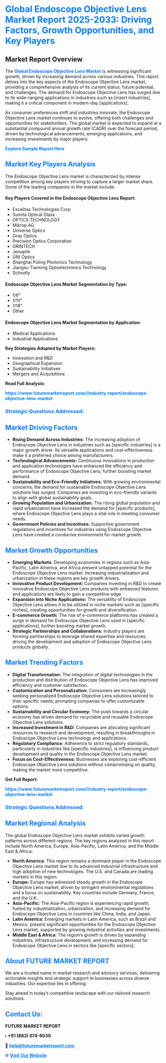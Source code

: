 <h1 style="color: #007BFF;">Global Endoscope Objective Lens Market Report 2025-2033: Driving Factors, Growth Opportunities, and Key Players</h1>

<section id="overview">
<h2>Market Report Overview</h2>
<p>The <a href="https://www.futuremarketreport.com//industry-report/endoscope-objective-lens-market" style="color: #007BFF; text-decoration: none;"><strong>Global Endoscope Objective Lens Market</strong></a> is witnessing significant growth, driven by increasing demand across various industries. This report delves into the key aspects of the Endoscope Objective Lens market, providing a comprehensive analysis of its current status, future potential, and challenges. The demand for Endoscope Objective Lens has surged due to its wide-ranging applications in industries such as [insert industries], making it a critical component in modern-day [applications].</p>
<p>As consumer preferences shift and industries innovate, the Endoscope Objective Lens market continues to evolve, offering both challenges and opportunities for stakeholders. The global market is expected to expand at a substantial compound annual growth rate (CAGR) over the forecast period, driven by technological advancements, emerging applications, and increasing investments by major players.</p>
</section>

<section id="overview">
<p><a href="https://www.futuremarketreport.com//request-sample/reportId=55303" style="color: #007BFF; text-decoration: none;"><strong>Explore Sample Report Here</strong></a></p>
</section>

<section id="key-players">
<h2 style="color: #007BFF;">Market Key Players Analysis</h2>
<p>The Endoscope Objective Lens market is characterized by intense competition among key players striving to capture a larger market share. Some of the leading companies in the market include:</p>
<h4>Key Players Covered in the Endoscope Objective Lens Report:</h4>
<ul><li>Excelitas Technologies Corp</li><li>Sumita Optical Glass</li><li>OPTICS TECHNOLOGY</li><li>Mikrop AG</li><li>Universe Optics</li><li>Gray Optics</li><li>Precision Optics Corporation</li><li>GRINTECH</li><li>Jenoptik</li><li>UNI Optics</li><li>Shanghai Puling Photonics Technology</li><li>Jiangsu Tianning Optoelectronics Technology</li><li>Schoelly</li></ul>
<h4>Endoscope Objective Lens Market Segmentation by Type:</h4>
<ul><li>1/6&quot;</li><li>1/10&quot;</li><li>1/18&quot;</li><li>Other</li></ul>

<h4>Endoscope Objective Lens Market Segmentation by Application:</h4>
<ul><li>Medical Applications</li><li>Industrial Applications</li></ul>
<p><strong>Key Strategies Adopted by Market Players:</strong></p>
<ul>
<li>Innovation and R&D</li>
<li>Geographical Expansion</li>
<li>Sustainability Initiatives</li>
<li>Mergers and Acquisitions</li>
</ul>
</section>

<section>
<p><strong>Read Full Analysis: </strong></p><a href="https://www.futuremarketreport.com//industry-report/endoscope-objective-lens-market" style="color: #007BFF; text-decoration: none;"><strong>https://www.futuremarketreport.com//industry-report/endoscope-objective-lens-market</strong></a>
<h3 style="color: #007BFF;">Strategic Questions Addressed:</h3>
</section>

<section id="driving-factors">
<h2 style="color: #007BFF;">Market Driving Factors</h2>
<ul>
<li><strong>Rising Demand Across Industries:</strong> The increasing adoption of Endoscope Objective Lens in industries such as [specific industries] is a major growth driver. Its versatile applications and cost-effectiveness make it a preferred choice among manufacturers.</li>
<li><strong>Technological Advancements:</strong> Continuous innovations in production and application technologies have enhanced the efficiency and performance of Endoscope Objective Lens, further boosting market demand.</li>
<li><strong>Sustainability and Eco-Friendly Initiatives:</strong> With growing environmental concerns, the demand for sustainable Endoscope Objective Lens solutions has surged. Companies are investing in eco-friendly variants to align with global sustainability goals.</li>
<li><strong>Growing Population and Urbanization:</strong> The rising global population and rapid urbanization have increased the demand for [specific products], where Endoscope Objective Lens plays a vital role in meeting consumer needs.</li>
<li><strong>Government Policies and Incentives:</strong> Supportive government regulations and incentives for industries using Endoscope Objective Lens have created a conducive environment for market growth.</li>
</ul>
</section>

<section id="growth-opportunities">
<h2 style="color: #007BFF;">Market Growth Opportunities</h2>
<ul>
<li><strong>Emerging Markets:</strong> Developing economies in regions such as Asia-Pacific, Latin America, and Africa present untapped potential for the Endoscope Objective Lens market. Increasing industrialization and urbanization in these regions are key growth drivers.</li>
<li><strong>Innovative Product Development:</strong> Companies investing in R&D to create innovative Endoscope Objective Lens products with enhanced features and applications are likely to gain a competitive edge.</li>
<li><strong>Expansion into Niche Applications:</strong> The versatility of Endoscope Objective Lens allows it to be utilized in niche markets such as [specific niches], creating opportunities for growth and diversification.</li>
<li><strong>E-commerce Growth:</strong> The rise of e-commerce platforms has created a surge in demand for Endoscope Objective Lens used in [specific applications], further boosting market growth.</li>
<li><strong>Strategic Partnerships and Collaborations:</strong> Industry players are forming partnerships to leverage shared expertise and resources, driving the development and adoption of Endoscope Objective Lens products globally.</li>
</ul>
</section>

<section id="trending-factors">
<h2 style="color: #007BFF;">Market Trending Factors</h2>
<ul>
<li><strong>Digital Transformation:</strong> The integration of digital technologies in the production and distribution of Endoscope Objective Lens has improved efficiency and customer satisfaction.</li>
<li><strong>Customization and Personalization:</strong> Consumers are increasingly seeking personalized Endoscope Objective Lens solutions tailored to their specific needs, prompting companies to offer customizable options.</li>
<li><strong>Sustainability and Circular Economy:</strong> The push towards a circular economy has driven demand for recyclable and reusable Endoscope Objective Lens solutions.</li>
<li><strong>Increased Investment in R&D:</strong> Companies are allocating significant resources to research and development, resulting in breakthroughs in Endoscope Objective Lens technology and applications.</li>
<li><strong>Regulatory Compliance:</strong> Adherence to strict regulatory standards, particularly in industries like [specific industries], is influencing product development and quality in the Endoscope Objective Lens market.</li>
<li><strong>Focus on Cost-Effectiveness:</strong> Businesses are exploring cost-efficient Endoscope Objective Lens solutions without compromising on quality, making the market more competitive.</li>
</ul>
</section>

<section>
<p><strong>Get Full Report: </strong></p><a href="https://www.futuremarketreport.com//industry-report/endoscope-objective-lens-market" style="color: #007BFF; text-decoration: none;"><strong>https://www.futuremarketreport.com//industry-report/endoscope-objective-lens-market</strong></a>
<h3 style="color: #007BFF;">Strategic Questions Addressed:</h3>
</section>


<section id="regional-analysis">
<h2 style="color: #007BFF;">Market Regional Analysis</h2>
<p>The global Endoscope Objective Lens market exhibits varied growth patterns across different regions. The key regions analyzed in this report include North America, Europe, Asia-Pacific, Latin America, and the Middle East & Africa:</p>
<ul>
<li><strong>North America:</strong> This region remains a dominant player in the Endoscope Objective Lens market due to its advanced industrial infrastructure and high adoption of new technologies. The U.S. and Canada are leading markets in this region.</li>
<li><strong>Europe:</strong> Europe has witnessed steady growth in the Endoscope Objective Lens market, driven by stringent environmental regulations and a focus on sustainability. Key countries include Germany, France, and the U.K.</li>
<li><strong>Asia-Pacific:</strong> The Asia-Pacific region is experiencing rapid growth, fueled by industrialization, urbanization, and increasing demand for Endoscope Objective Lens in countries like China, India, and Japan.</li>
<li><strong>Latin America:</strong> Emerging markets in Latin America, such as Brazil and Mexico, present significant opportunities for the Endoscope Objective Lens market, supported by growing industrial activities and investments.</li>
<li><strong>Middle East & Africa:</strong> The region’s growth is driven by expanding industries, infrastructure development, and increasing demand for Endoscope Objective Lens in sectors like [specific sectors].</li>
</ul>
</section>

<footer>
<h2 style="color: #007BFF;">About FUTURE MARKET REPORT</h2>
<p>We are a trusted name in market research and advisory services, delivering actionable insights and strategic support to businesses across diverse industries. Our expertise lies in offering:</p>

<p>Stay ahead in today’s competitive landscape with our tailored research solutions.</p>

<h2 style="color: #007BFF;">Contact Us:</h2>
<p><strong>FUTURE MARKET REPORT</strong></p>
<p>📞 <strong>+91 (883) 074-8030</strong></p>
<p>📧 <strong><a href="mailto:help@futuremarketreport.com" style="color: #007BFF;">help@futuremarketreport.com</a></strong></p>
<p>🌐 <strong><a href="https://www.futuremarketreport.com/" style="color: #007BFF;">Visit Our Website</a></strong></p>
</footer>